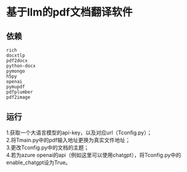 # 基于llm的pdf文档翻译软件
## 依赖
```
rich
docxtlp
pdf2docx
python-docx
pymongo
h5py
openai
pymupdf
pdfplumber
pdf2image
```

## 运行
1.获取一个大语言模型的api-key，以及对应url（Tconfig.py）；  
2.将Tmain.py中的pdf输入地址更换为真实文件地址；  
3.更改Tconfig.py中的文档的主题；  
4.若为azure openai的api（例如这里可以使用chatgpt），将Tconfig.py中的enable_chatgpt设为True。  
